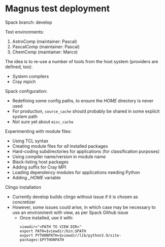 # Magnus test deployment

Spack branch: develop

Test environments:
1. AstroComp (maintainer: Pascal)
2. PascalComp (maintainer: Pascal)
3. ChemComp (maintainer: Marco)

The idea is to re-use a number of tools from the host system (providers are defined, too):
* System compilers
* Cray mpich

Spack configuration:
* Redefining some config paths, to ensure the *HOME* directory is never used 
* For production, `source_cache` should probably be shared in some explicit system path
* Not sure yet about `misc_cache`

Experimenting with module files:
* Using TCL syntax
* Creating module files for *all* installed packages
* Hard-coding subdirectories for applications (for classification purposes)
* Using compiler name/version in module name
* Black-listing host packages
* Adding suffix for Cray MPI 
* Loading dependency modules for applications needing Python
* Adding *_HOME* variable

Clingo installation
* Currently develop builds clingo without issue if it is chosen as concretizer
* However, some issues could arise, in which case may be necessary to use an environment with view, as per Spack Github issue
  * Once installed, use it with:
    ```
    viewdir="<PATH TO VIEW DIR>"
    export PATH=$viewdir/bin:$PATH
    export PYTHONPATH=$viewdir/lib/python3.9/site-packages:$PYTHONPATH
    ```

